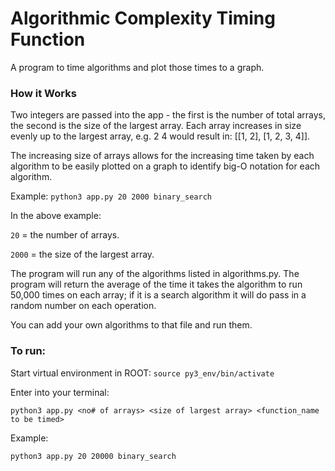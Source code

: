 # Algorithmic Complexity Timing Function

A program to time algorithms and plot those times to a graph.

### How it Works

Two integers are passed into the app - the first is the number of total arrays, the second is the size of the largest array. Each array increases in size evenly up to the largest array, e.g. 2 4 would result in: [[1, 2], [1, 2, 3, 4]]. 

The increasing size of arrays allows for the increasing time taken by each algorithm to be easily plotted on a graph to identify big-O notation for each algorithm.

Example: ```python3 app.py 20 2000 binary_search```

In the above example: 

`20` = the number of arrays.

`2000` = the size of the largest array. 

The program will run any of the algorithms listed in algorithms.py. The program will return the average of the time it takes the algorithm to run 50,000 times on each array; if it is a search algorithm it will do pass in a random number on each operation. 

You can add your own algorithms to that file and run them. 

### To run:

Start virtual environment in ROOT:
```source py3_env/bin/activate```

Enter into your terminal: 

``` python3 app.py <no# of arrays> <size of largest array> <function_name to be timed> ```

Example:

```python3 app.py 20 20000 binary_search```


